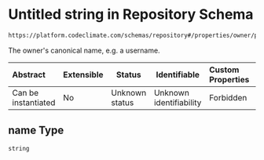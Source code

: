 # Untitled string in Repository Schema

```txt
https://platform.codeclimate.com/schemas/repository#/properties/owner/properties/name
```

The owner's canonical name, e.g. a username.


| Abstract            | Extensible | Status         | Identifiable            | Custom Properties | Additional Properties | Access Restrictions | Defined In                                                                              |
| :------------------ | ---------- | -------------- | ----------------------- | :---------------- | --------------------- | ------------------- | --------------------------------------------------------------------------------------- |
| Can be instantiated | No         | Unknown status | Unknown identifiability | Forbidden         | Allowed               | none                | [Repository.schema.json\*](../../schemas/Repository.schema.json "open original schema") |

## name Type

`string`
